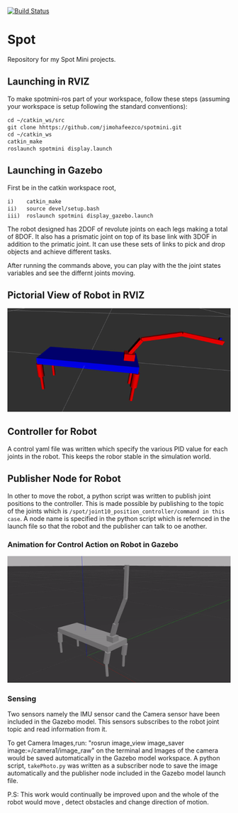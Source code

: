 [![Build Status](https://travis-ci.org/jimohafeezco/spotmini.svg?branch=master)](https://travis-ci.org/jimohafeezco/spotmini)

# Spot
Repository for my Spot Mini projects.

##  Launching in RVIZ

To make spotmini-ros part of your workspace, follow these steps (assuming your workspace is setup following the standard conventions):
```
cd ~/catkin_ws/src
git clone hhttps://github.com/jimohafeezco/spotmini.git
cd ~/catkin_ws
catkin_make
roslaunch spotmini display.launch 

```


## Launching in Gazebo

First be in the catkin workspace root, 

```
i)    catkin_make
ii)   source devel/setup.bash
iii)  roslaunch spotmini display_gazebo.launch 

```


The robot designed has 2DOF of revolute joints on each legs making a total of 8DOF. It also has a prismatic joint on top of its base link with 3DOF in addition to the primatic joint. It can use these sets of links to pick and drop objects and achieve different tasks.

After running the commands above, you can play with the the joint states variables and see the differnt joints moving.




## Pictorial View of Robot in RVIZ
![alt text](/media/image.png)


## Controller for Robot

A control yaml file was written which specify the various PID value for each joints in the robot. This keeps the robor stable in the simulation world.

## Publisher Node for Robot
In other to move the robot, a python script was written to publish joint positions to the controller. This is made possible by publishing to the topic of the joints which is ```/spot/joint10_position_controller/command in this case```. A node name is specified in the python script which is refernced in the launch file so that the robot and the publisher can talk to oe another. 

### Animation for Control Action on Robot in Gazebo
![alt text](/media/robot_move.gif)


### Sensing

Two sensors namely the IMU sensor cand the Camera sensor have been included in the Gazebo model. This sensors subscribes to the robot joint topic and read information from it.

To get Camera Images,run: 
"rosrun image_view image_saver image:=/camera1/image_raw" on the terminal and Images of the camera would be saved automatically in the Gazebo model workspace.
A python script, ```takePhoto.py``` was written as a subscriber node to save the image automatically and the publisher node included in the Gazebo model launch file.

P.S: This work would continually be improved upon and the whole of the robot would move , detect obstacles and change direction of motion.
